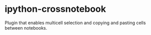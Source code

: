 # ipython-crossnotebook
Plugin that enables multicell selection and copying and pasting cells between notebooks.
